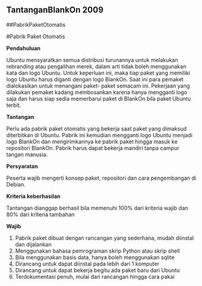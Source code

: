 ## TantanganBlankOn 2009  
##PabrikPaketOtomatis



#Pabrik Paket Otomatis

**Pendahuluan**

Ubuntu mensyaratkan semua distribusi turunannya untuk melakukan rebranding atau
pengalihan merek, dalam arti tidak boleh menggunakan kata dan logo Ubuntu.
Untuk keperluan ini, maka tiap paket yang memiliki logo Ubuntu harus diganti
dengan logo BlankOn. Saat ini para pemaket dialokasikan untuk menangani paket-
paket semacam ini. Pekerjaan yang dilakukan pemaket kadang membosankan karena
hanya mengganti logo saja dan harus siap sedia memerbarui paket di BlankOn bila
paket Ubuntu terbit.


**Tantangan**

Perlu ada pabrik paket otomatis yang bekerja saat paket yang dimaksud
diterbitkan di Ubuntu. Pabrik ini kemudian mengganti logo Ubuntu menjadi logo
BlankOn dan mengirimkannya ke pabrik paket hingga masuk ke repositori BlankOn.
Pabrik harus dapat bekerja mandiri tanpa campur tangan manusia.


**Persyaratan**

Peserta wajib mengerti konsep paket, repositori dan cara pengembangan di
Debian.




**Kriteria keberhasilan**

Tantangan dianggap berhasil bila memenuhi 100% dari kriteria wajib dan 80% dari
kriteria tambahan




**Wajib**

   1. Pabrik paket dibuat dengan rancangan yang sederhana, mudah diinstal dan
      dijalankan
   2. Menggunakan bahasa pemrograman skrip Python atau skrip shell
   3. Bila menggunakan basis data, hanya boleh menggunakan sqlite
   4. Dirancang untuk dapat diinstal pada lebih dari 1 komputer
   5. Dirancang untuk dapat bekerja begitu ada paket baru dari Ubuntu
   6. Terdokumentasi penuh, mulai dari rancangan hingga cara pakai

